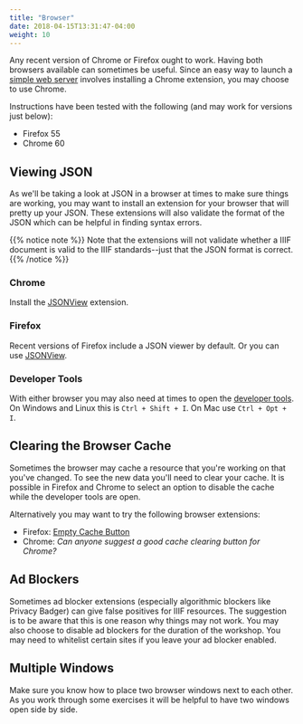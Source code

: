 ```yaml
---
title: "Browser"
date: 2018-04-15T13:31:47-04:00
weight: 10
---
```


Any recent version of Chrome or Firefox ought to work. Having both browsers available can sometimes be useful. Since an easy way to launch a [simple web server](web-server.md) involves installing a Chrome extension, you may choose to use Chrome.

Instructions have been tested with the following (and may work for versions just below):

- Firefox 55
- Chrome 60

## Viewing JSON

As we'll be taking a look at JSON in a browser at times to make sure things are working, you may want to install an extension for your browser that will pretty up your JSON. These extensions will also validate the format of the JSON which can be helpful in finding syntax errors.

{{% notice note %}}
Note that the extensions will not validate whether a IIIF document is valid to the IIIF standards--just that the JSON format is correct.
{{% /notice %}}

### Chrome

Install the [JSONView](https://chrome.google.com/webstore/detail/jsonview/chklaanhfefbnpoihckbnefhakgolnmc) extension.

### Firefox

Recent versions of Firefox include a JSON viewer by default. Or you can use [JSONView](https://addons.mozilla.org/en-US/firefox/addon/jsonview/).

### Developer Tools

With either browser you may also need at times to open the [developer tools](https://developer.mozilla.org/en-US/docs/Tools). On Windows and Linux this is `Ctrl + Shift + I`. On Mac use `Ctrl + Opt + I`.

## Clearing the Browser Cache

Sometimes the browser may cache a resource that you're working on that you've changed. To see the new data you'll need to clear your cache. It is possible in Firefox and Chrome to select an option to disable the cache while the developer tools are open.

Alternatively you may want to try the following browser extensions:

- Firefox: [Empty Cache Button](https://addons.mozilla.org/en-US/firefox/addon/empty-cache-button/)
- Chrome: _Can anyone suggest a good cache clearing button for Chrome?_
<!-- #backlog:280 Find a simple Chrome cache clearing extension -->

## Ad Blockers

Sometimes ad blocker extensions (especially algorithmic blockers like Privacy Badger) can give false positives for IIIF resources. The suggestion is to be aware that this is one reason why things may not work. You may also choose to disable ad blockers for the duration of the workshop. You may need to whitelist certain sites if you leave your ad blocker enabled.

## Multiple Windows

Make sure you know how to place two browser windows next to each other. As you work through some exercises it will be helpful to have two windows open side by side.
